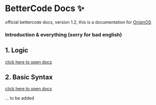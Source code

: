 # **BetterCode Docs** ✨
official bettercode docs, version 1.2, this is a documentation for [OriginOS](https://github.com/Mistium/Origin-OS)

### Introduction & everything (sorry for bad english)

## 1. Logic

[click here to open docs](https://github.com/koo1140/BetterCode-Docs/blob/main/logic.md)

## 2. Basic Syntax

[click here to open docs](https://github.com/koo1140/BetterCode-Docs/blob/main/basicsyntax.md)

... to be added

